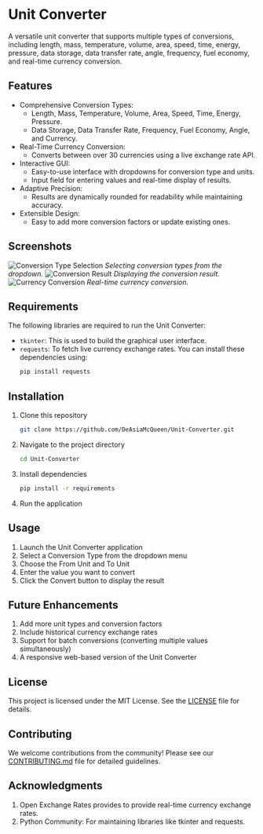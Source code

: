 # Unit Converter
A versatile unit converter that supports multiple types of conversions, including length, mass, temperature, volume, area, speed, time, energy, pressure, data storage, data transfer rate, angle, frequency, fuel economy, and real-time currency conversion.
## Features
- Comprehensive Conversion Types:
  - Length, Mass, Temperature, Volume, Area, Speed, Time, Energy, Pressure.
  - Data Storage, Data Transfer Rate, Frequency, Fuel Economy, Angle, and Currency.
- Real-Time Currency Conversion:
  - Converts between over 30 currencies using a live exchange rate API.
- Interactive GUI:
  - Easy-to-use interface with dropdowns for conversion type and units.
  - Input field for entering values and real-time display of results.
- Adaptive Precision:
  - Results are dynamically rounded for readability while maintaining accuracy.
- Extensible Design:
  - Easy to add more conversion factors or update existing ones.
## Screenshots
![Conversion Type Selection](screenshots/dropdown-selection.png)
*Selecting conversion types from the dropdown.*
![Conversion Result](screenshots/conversion-result.png)
*Displaying the conversion result.*
![Currency Conversion](screenshots/currency-conversion.png)
*Real-time currency conversion.*
## Requirements
The following libraries are required to run the Unit Converter:
- `tkinter`: This is used to build the graphical user interface.
- `requests`: To fetch live currency exchange rates.
You can install these dependencies using:
  ```bash
  pip install requests
## Installation
1. Clone this repository
   ```bash
   git clone https://github.com/DeAsiaMcQueen/Unit-Converter.git
2. Navigate to the project directory
   ```bash
   cd Unit-Converter
3. Install dependencies
   ```bash
   pip install -r requirements
4. Run the application
## Usage
1. Launch the Unit Converter application
2. Select a Conversion Type from the dropdown menu
3. Choose the From Unit and To Unit
4. Enter the value you want to convert
5. Click the Convert button to display the result
## Future Enhancements
1. Add more unit types and conversion factors
2. Include historical currency exchange rates
3. Support for batch conversions (converting multiple values simultaneously)
4. A responsive web-based version of the Unit Converter
## License
This project is licensed under the MIT License. See the [LICENSE](LICENSE) file for details.
## Contributing
We welcome contributions from the community! Please see our [CONTRIBUTING.md](CONTRIBUTING.md) file for detailed guidelines.
## Acknowledgments
1. Open Exchange Rates provides to provide real-time currency exchange rates.
2. Python Community: For maintaining libraries like tkinter and requests.

